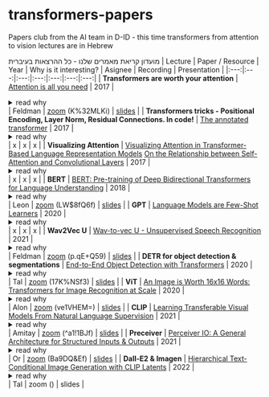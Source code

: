 # transformers-papers
Papers club from the AI team in D-ID  - this time transformers from attention to vision lectures are in Hebrew

מועדון קריאת מאמרים שלנו - כל ההרצאות בעיברית
| Lecture | Paper / Resource | Year | Why is it interesting? | Asignee | Recording | Presentation |
|:---:|:---:|:---:|:---:|:---:|:---:|:---:|
| **Transformers are worth your attention** | [Attention is all you need](https://arxiv.org/abs/1706.03762) | 2017 | <details><summary>read why</summary>The paper that started it all, introduction to the basic concept & comparison to previous methods like RNN. The transformer here has both encoder & decoder layers creating a seq2seq model</details> | Feldman | [zoom](https://us02web.zoom.us/rec/share/kZvYM3MCuiYUSMEvmhizJe2qMYgcDXoauCzRIVc-6wAb1-D1voWsHykIXoYQoum0._4_HD8RGKeb2KX-O) (K%32MLKi) | [slides](https://docs.google.com/presentation/d/1Qwbj3V7-GAnEJnsAHBFS4AG_k6bVQsP41VcaZObz1Kw/edit#slide=id.g1157f5f83be_0_279) |
| **Transformers tricks -  Positional Encoding, Layer Norm, Residual Connections. In code!** | [The annotated transformer](https://nlp.seas.harvard.edu/2018/04/03/attention.html) | 2017 | <details><summary>read why</summary>Going into depth into the various tricks used to make transformers work. Implementing a trnasformer without them would lead to poor results</details> | x | x | x |
| **Visualizing Attention** | [Visualizing Attention in Transformer-Based Language Representation Models](https://arxiv.org/abs/1904.02679) [On the Relationship between Self-Attention and Convolutional Layers](https://github.com/epfml/attention-cnn)  | 2017 | <details><summary>read why</summary>Attention is useful for explainability too, we can see what the network is using for the task. In this lecture we will exammine visualizations of this in NLP & vision</details> | x | x | x |
| **BERT** | [BERT: Pre-training of Deep Bidirectional Transformers for Language Understanding](https://arxiv.org/abs/1810.04805) | 2018 | <details><summary>read why</summary>This model from Google used only encoders & achived state of the art on many NLP tasks</details> | Leon | [zoom](https://us02web.zoom.us/rec/share/e5v6NUg-7YyWwlZh9ah471sk7himZNBJCt6UpnGLVJaTkc03ETQMtu7rwelO6yAw.767Kzjh9RGmNormj) (LW$8fQ6f) | [slides](https://docs.google.com/presentation/d/1Nw72FAjAzCBc7pM4Je-KVZ5GBHnpMJBMbXm3S7BPf64/edit?usp=sharing) |
| **GPT** | [Language Models are Few-Shot Learners](https://arxiv.org/abs/2005.14165) | 2020 | <details><summary>read why</summary>This model from OpenAI used only decoders & achived state of the art text generation. Its authors first didn't release it becuase they said it is too dangerous. It is now the backbone of Github Co-Pilot</details> | x | x | x |
| **Wav2Vec U** | [Wav-to-vec U - Unsupervised Speech Recognition](https://ai.facebook.com/blog/wav2vec-unsupervised-speech-recognition-without-supervision/) | 2021 | <details><summary>read why</summary>this unsupervised model from Facebook, is able to learn language representations. we use the supervised version in our A2K input</details> | Feldman | [zoom](https://us02web.zoom.us/rec/share/Dk9cf7-iXgCv13_FEBSSYMDc1ZWeEbaVAtLERa9-UPVAZjKKttn-6Rx9I-0G2Jj3.iXL0WXaHG4HIof5o) (p.qE+Q59) | [slides](https://docs.google.com/presentation/u/0/d/1Zn2JETCpCcNDsSLsrMlVgsf8fNDJ35s50ymOzAA1d8U/edit) |
| **DETR for object detection & segmentations** | [End-to-End Object Detection with Transformers](https://arxiv.org/abs/2005.12872) | 2020 | <details><summary>read why</summary>Taking transformers even further to other CV tasks in this paper the autors from FacebookAI combine CNN with transformers to reduce some of the human prio needed in designing object detection & segmentation models</details> | Tal | [zoom](https://us02web.zoom.us/rec/share/2EJyfh4SdomCLkHxBPFskQYZ1jKeX0gCvK5Fkqc2EgcYzseOVIlsIXKVSMwlZHSW.Q9fdGBPkOnA-39pi) (17K%NSf3) | [slides](https://docs.google.com/presentation/u/0/d/15MM4QR1-XTs--W3TZUPwE1gy3-dkqq_27gfAY-G0b8o/edit) |
| **ViT** | [An Image is Worth 16x16 Words: Transformers for Image Recognition at Scale](https://arxiv.org/abs/2010.11929) | 2020 | <details><summary>read why</summary>Treats the image as a sentence of 16x16 patches words. The model acheives SoTA in classiciation tasks with significant less compute. with supervision from large scale images datasets</details> | Alon | [zoom](https://us02web.zoom.us/rec/share/bEbm9wFxv_Srgf8WXJ3W9g-8_Wp3HFns8sataa9vj8Yn1D1OMfkXdRpSwR137W8F.v1gKK36WE8mYaRqM) (ve1VHEM=) | [slides](https://docs.google.com/presentation/u/0/d/1el_a1OJ2RMkiIvSS8FlvUp2B8Z-xhpqEiQN1_ZOFGfE/edit) |
| **CLIP** | [Learning Transferable Visual Models From Natural Language Supervision](https://openai.com/blog/clip/) | 2021 | <details><summary>read why</summary>OpenAI model that learns two encoders from images &text & via contrastive learning achive SoTA result on image classification while increasing dramatically the robustness over previous methods. Using internet scraped data instead of expesive annotated datasets.</details> | Amitay | [zoom](https://us02web.zoom.us/rec/share/6w64udHDc0hg91pTn2vFjSTpZ18AcvGOx2dtXMsltGSr7hOaIE5PWkg1Pj72BDFM.io0ww9YZ8YO_Lk9z) (^a1!1BJf) | [slides](https://docs.google.com/presentation/d/1i7TwJ-2NgP3GEYEF8mWYP4kksdFqVNXdBBHo2RdraCw/edit?usp=sharing) |
| **Preceiver** | [Perceiver IO: A General Architecture for Structured Inputs & Outputs](https://arxiv.org/abs/2107.14795) | 2021 | <details><summary>read why</summary>Preceivers models use cross-attention & learned latent dictionaries to work on many modalities by reducing the self attention complexity. The authors demostrate that the model produces baseline results on many tasks</details> | Or | [zoom](https://us02web.zoom.us/rec/share/hzf27YYtJoTlgiGaCqoJwdC7yqwsFSssMdKGJUcK3lD2j8qL8e8yKGo-2Ou8zuIE.j6OURm7XUsCxuFlX) (Ba9DQ&Ef) | [slides](https://docs.google.com/presentation/d/19tGtIMAyb8MVplQlSzObAxN3xnMPpUsZC5G3PJwV8bo/edit) |
| **Dall-E2 & Imagen**  | [Hierarchical Text-Conditional Image Generation with CLIP Latents](https://arxiv.org/abs/2204.06125) | 2022 | <details><summary>read why</summary>DALL·E 2 is a new AI system that can create realistic images and art from a description in natural language from OpenAI. The model uses CLIP embedding & diffusion models to generate images from a text description. Google DeepMind also came up with a competing model called Imagen that argues for superior quality</details> | Tal | zoom () | slides |
